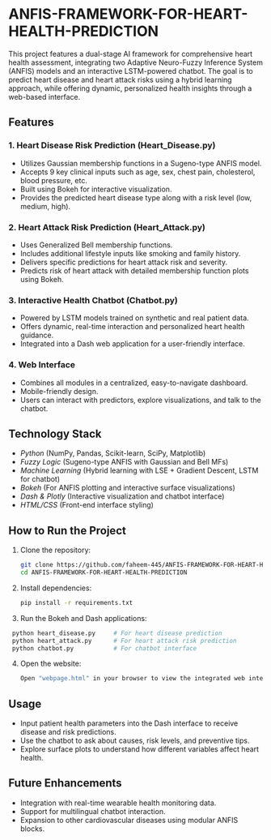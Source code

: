 # ANFIS-FRAMEWORK-FOR-HEART-HEALTH-PREDICTION

This project features a dual-stage AI framework for comprehensive heart health assessment, integrating two Adaptive Neuro-Fuzzy Inference System (ANFIS) models and an interactive LSTM-powered chatbot. The goal is to predict heart disease and heart attack risks using a hybrid learning approach, while offering dynamic, personalized health insights through a web-based interface.

## Features

### 1. Heart Disease Risk Prediction (Heart_Disease.py)

* Utilizes Gaussian membership functions in a Sugeno-type ANFIS model.
* Accepts 9 key clinical inputs such as age, sex, chest pain, cholesterol, blood pressure, etc.
* Built using Bokeh for interactive visualization.
* Provides the predicted heart disease type along with a risk level (low, medium, high).

### 2. Heart Attack Risk Prediction (Heart_Attack.py)

* Uses Generalized Bell membership functions.
* Includes additional lifestyle inputs like smoking and family history.
* Delivers specific predictions for heart attack risk and severity.
* Predicts risk of heart attack with detailed membership function plots using Bokeh.

### 3. Interactive Health Chatbot (Chatbot.py)

* Powered by LSTM models trained on synthetic and real patient data.
* Offers dynamic, real-time interaction and personalized heart health guidance.
* Integrated into a Dash web application for a user-friendly interface.

### 4. Web Interface

* Combines all modules in a centralized, easy-to-navigate dashboard.
* Mobile-friendly design.
* Users can interact with predictors, explore visualizations, and talk to the chatbot.

## Technology Stack

* *Python* (NumPy, Pandas, Scikit-learn, SciPy, Matplotlib)
* *Fuzzy Logic* (Sugeno-type ANFIS with Gaussian and Bell MFs)
* *Machine Learning* (Hybrid learning with LSE + Gradient Descent, LSTM for chatbot)
* *Bokeh* (For ANFIS plotting and interactive surface visualizations)
* *Dash & Plotly* (Interactive visualization and chatbot interface)
* *HTML/CSS* (Front-end interface styling)

## How to Run the Project

1. Clone the repository:

   ```bash
   git clone https://github.com/faheem-445/ANFIS-FRAMEWORK-FOR-HEART-HEALTH-PREDICTION.git
   cd ANFIS-FRAMEWORK-FOR-HEART-HEALTH-PREDICTION
   ```
   

2. Install dependencies:
   ```bash
   pip install -r requirements.txt
   ```

3. Run the Bokeh and Dash applications:

  ```bash
   python heart_disease.py     # For heart disease prediction
   python heart_attack.py      # For heart attack risk prediction
   python chatbot.py           # For chatbot interface
   ```

4. Open the website:
   ```bash
   Open "webpage.html" in your browser to view the integrated web interface and access the dashboard.
   ```

## Usage

* Input patient health parameters into the Dash interface to receive disease and risk predictions.
* Use the chatbot to ask about causes, risk levels, and preventive tips.
* Explore surface plots to understand how different variables affect heart health.

## Future Enhancements

* Integration with real-time wearable health monitoring data.
* Support for multilingual chatbot interaction.
* Expansion to other cardiovascular diseases using modular ANFIS blocks.
